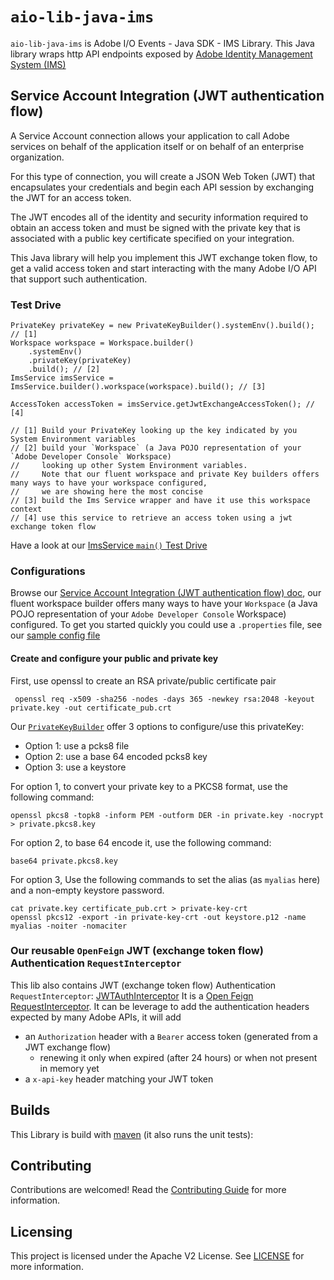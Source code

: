 
# `aio-lib-java-ims`

`aio-lib-java-ims` is Adobe I/O Events - Java SDK - IMS Library.
This Java library wraps http API endpoints exposed by 
[Adobe Identity Management System (IMS)](https://www.adobe.io/authentication/auth-methods.html#!AdobeDocs/adobeio-auth/master/AuthenticationOverview/AuthenticationGuide.md)

## Service Account Integration (JWT authentication flow)

A Service Account connection allows your application to call Adobe services on behalf of 
the application itself or on behalf of an enterprise organization.

For this type of connection, you will create a JSON Web Token (JWT) that encapsulates 
your credentials and begin each API session by exchanging the JWT for an access token.

The JWT encodes all of the identity and security information required to obtain an access 
token and must be signed with the private key that is associated with a public key certificate specified on your integration.

This Java library will help you implement this JWT exchange token flow, to get a valid access token
and start interacting with the many Adobe I/O API that support such authentication.

### Test Drive

    PrivateKey privateKey = new PrivateKeyBuilder().systemEnv().build(); // [1]
    Workspace workspace = Workspace.builder()
        .systemEnv()
        .privateKey(privateKey)
        .build(); // [2]
    ImsService imsService = ImsService.builder().workspace(workspace).build(); // [3]

    AccessToken accessToken = imsService.getJwtExchangeAccessToken(); // [4]

    // [1] Build your PrivateKey looking up the key indicated by you System Environment variables
    // [2] build your `Workspace` (a Java POJO representation of your `Adobe Developer Console` Workspace)
    //     looking up other System Environment variables. 
    //     Note that our fluent workspace and private Key builders offers many ways to have your workspace configured,
    //     we are showing here the most concise
    // [3] build the Ims Service wrapper and have it use this workspace context
    // [4] use this service to retrieve an access token using a jwt exchange token flow
       
                      
Have a look at our [ImsService `main()` Test Drive](./src/test/java/com/adobe/ims/ImsServiceTestDrive.java)

### Configurations

Browse our [Service Account Integration (JWT authentication flow) doc](https://www.adobe.io/authentication/auth-methods.html#!AdobeDocs/adobeio-auth/master/AuthenticationOverview/ServiceAccountIntegration.md), 
our fluent workspace builder offers many ways to have your `Workspace` (a Java POJO representation of your `Adobe Developer Console` Workspace) configured.
To get you started quickly you could use a `.properties` file, 
see our [sample config file](./src/test/resources/workspace.properties)

#### Create and configure your public and private key

First, use openssl to create an RSA private/public certificate pair

     openssl req -x509 -sha256 -nodes -days 365 -newkey rsa:2048 -keyout private.key -out certificate_pub.crt

Our [`PrivateKeyBuilder`](./src/main/java/com/adobe/util/PrivateKeyBuilder.java) 
offer 3 options to configure/use this privateKey:
* Option 1: use a pcks8 file
* Option 2: use a base 64 encoded pcks8 key
* Option 3: use a keystore 

For option 1, to convert your private key to a PKCS8 format, use the following command: 

    openssl pkcs8 -topk8 -inform PEM -outform DER -in private.key -nocrypt > private.pkcs8.key

For option 2, to base 64 encode it, use the following command: 

    base64 private.pkcs8.key 
    
For option 3, Use the following commands to set the alias (as `myalias` here)  and a non-empty keystore password.

    cat private.key certificate_pub.crt > private-key-crt
    openssl pkcs12 -export -in private-key-crt -out keystore.p12 -name myalias -noiter -nomaciter

### Our reusable `OpenFeign` JWT (exchange token flow) Authentication `RequestInterceptor`

This lib also contains JWT (exchange token flow) Authentication `RequestInterceptor`: [JWTAuthInterceptor](src/main/java/com/adobe/ims/api/JWTAuthInterceptor.java) 
It is a [Open Feign RequestInterceptor](https://github.com/OpenFeign/feign#request-interceptors).
It can be leverage to add the authentication headers expected by many Adobe APIs, it will add
* an `Authorization` header with a `Bearer` access token (generated from a JWT exchange flow)
  * renewing it only when expired (after 24 hours) or when not present in memory yet
* a `x-api-key` header matching your JWT token

## Builds

This Library is build with [maven](https://maven.apache.org/) (it also runs the unit tests):

## Contributing

Contributions are welcomed! Read the [Contributing Guide](../.github/CONTRIBUTING.md) for more information.

## Licensing

This project is licensed under the Apache V2 License. See [LICENSE](../LICENSE.md) for more information.

  
